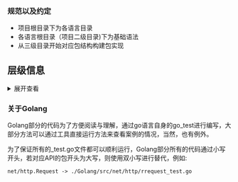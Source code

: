 ### 规范以及约定
- 项目根目录下为各语言目录
- 各语言根目录（项目二级目录)下为基础语法
- 从三级目录开始对应包结构构建包实现


## 层级信息
<details>
<summary>展开查看</summary>
<pre><code>
.
├── C
│   └── include
├── Golang
│   ├── slice.go
│   ├── src
│   │   ├── bufio.go
│   │   ├── encoding
│   │   │   └── json.go
│   │   ├── fmt.go
│   │   ├── log.go
│   │   ├── net
│   │   │   ├── http.go
│   │   │   └── url.go
│   │   ├── os.go
│   │   └── strings.go
│   ├── string.go
│   └── struct.go
├── Java
│   ├── Lamdba.java
│   └── String.java
├── Python
│   └── bin
├── README.md
└── Shell
    └── date.sh
10 directories, 15 files
</code></pre>
</details>

### 关于Golang

Golang部分的代码为了方便阅读与理解，通过go语言自身的go_test进行编写，大部分方法可以通过工具直接运行方法来查看案例的情况，当然，也有例外。

为了保证所有的_test.go文件都可以顺利运行，Golang部分所有的代码通过小写开头，若对应API的包开头为大写，则使用双小写进行替代，例如:

`net/http.Request -> ./Golang/src/net/http/rrequest_test.go`
